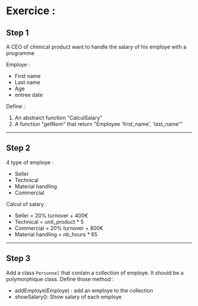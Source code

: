 # Exercice : 
## Step 1

A CEO of chimical product want to handle the salary of his employe with a programme

Employe : 
- First name
- Last name
- Age
- entree date

Define : 
1. An abstraict function "CalculSalary"
2. A function "getNom" that return "Employee 'first_name', 'last_name'"

-----------------------------

## Step 2

4 type of employe : 
- Seller
- Technical
- Material handling
- Commercial


Calcul of salary : 
- Seller  = 20% turnover + 400€
- Technical = unit_product * 5
- Commercial = 20% turnover + 800€
- Material handling = nb_hours * 65

---------------
## Step 3 
Add a class `Personnel` that contain a collection of employe. It should be a polymorphique class. Define those method : 

- addEmploye(Employe) : add an employe to the collection
- showSalary(): Show salary of each employe